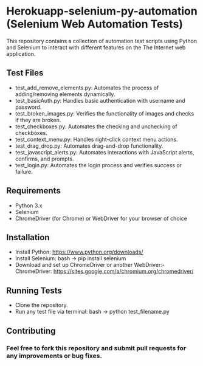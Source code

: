 # Herokuapp-selenium-py-automation (Selenium Web Automation Tests)
This repository contains a collection of automation test scripts using Python and Selenium to interact with different features on the The Internet web application.

## Test Files
- test_add_remove_elements.py: Automates the process of adding/removing elements dynamically.
- test_basicAuth.py: Handles basic authentication with username and password.
- test_broken_images.py: Verifies the functionality of images and checks if they are broken.
- test_checkboxes.py: Automates the checking and unchecking of checkboxes.
- test_context_menu.py: Handles right-click context menu actions.
- test_drag_drop.py: Automates drag-and-drop functionality.
- test_javascript_alerts.py: Automates interactions with JavaScript alerts, confirms, and prompts.
- test_login.py: Automates the login process and verifies success or failure.
## Requirements
- Python 3.x
- Selenium
- ChromeDriver (for Chrome) or WebDriver for your browser of choice
## Installation
- Install Python: https://www.python.org/downloads/
- Install Selenium: bash -> pip install selenium
- Download and set up ChromeDriver or another WebDriver:- ChromeDriver: https://sites.google.com/a/chromium.org/chromedriver/
## Running Tests
- Clone the repository.
- Run any test file via terminal: bash -> python test_filename.py
## Contributing
### Feel free to fork this repository and submit pull requests for any improvements or bug fixes.
